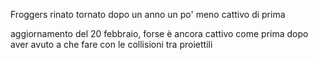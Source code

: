 Froggers rinato tornato dopo un anno un po' meno cattivo di prima

aggiornamento del 20 febbraio, forse è ancora cattivo come prima dopo aver avuto a che fare con le collisioni tra proiettili
